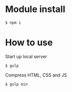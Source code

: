 # Module install

```
$ npm i
```

# How to use

Start up local server

```
$ gulp
```

Compress HTML, CSS and JS

```
$ gulp min
```